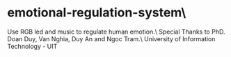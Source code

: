 # emotional-regulation-system\\
Use RGB led and music to regulate human emotion.\\
Special Thanks to PhD. Doan Duy, Van Nghia, Duy An and Ngoc Tram.\\
University of Information Technology - UIT 
